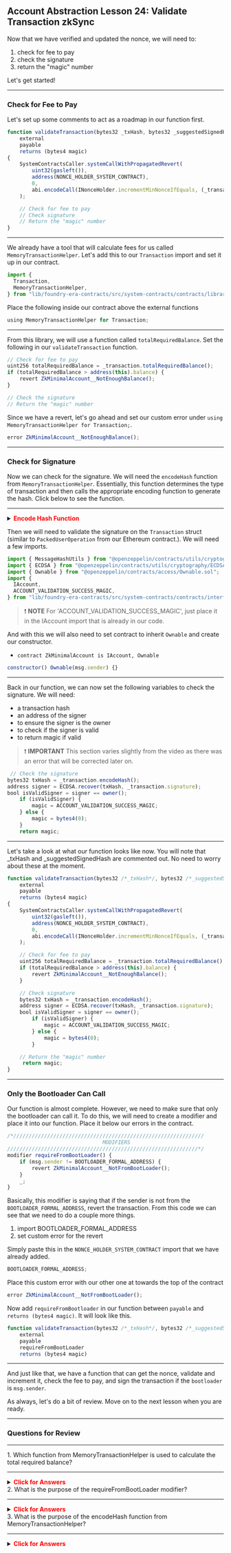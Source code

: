## Account Abstraction Lesson 24: Validate Transaction zkSync

Now that we have verified and updated the nonce, we will need to:

1. check for fee to pay
2. check the signature
3. return the "magic" number

Let's get started!

---

### Check for Fee to Pay

Let's set up some comments to act as a roadmap in our function first.

```js
function validateTransaction(bytes32 _txHash, bytes32 _suggestedSignedHash, Transaction memory _transaction)
    external
    payable
    returns (bytes4 magic)
{
    SystemContractsCaller.systemCallWithPropagatedRevert(
        uint32(gasleft()),
        address(NONCE_HOLDER_SYSTEM_CONTRACT),
        0,
        abi.encodeCall(INonceHolder.incrementMinNonceIfEquals, (_transaction.nonce))
    );

    // Check for fee to pay
    // Check signature
    // Return the "magic" number
}
```

---

We already have a tool that will calculate fees for us called `MemoryTransactionHelper`. Let's add this to our `Transaction` import and set it up in our contract.

```js
import {
  Transaction,
  MemoryTransactionHelper,
} from "lib/foundry-era-contracts/src/system-contracts/contracts/libraries/MemoryTransactionHelper.sol";
```

Place the following inside our contract above the external functions

```js
using MemoryTransactionHelper for Transaction;
```

---

From this library, we will use a function called `totalRequiredBalance`. Set the following in our `validateTransaction` function.

```js
// Check for fee to pay
uint256 totalRequiredBalance = _transaction.totalRequiredBalance();
if (totalRequiredBalance > address(this).balance) {
    revert ZkMinimalAccount__NotEnoughBalance();
}

// Check the signature
// Return the "magic" number
```

Since we have a revert, let's go ahead and set our custom error under `using MemoryTransactionHelper for Transaction;`.

```js
error ZkMinimalAccount__NotEnoughBalance();
```

---

### Check for Signature

Now we can check for the signature. We will need the `encodeHash` function from `MemoryTransactionHelper`. Essentially, this function determines the type of transaction and then calls the appropriate encoding function to generate the hash. Click below to see the function.

---

<details>

**<summary><span style="color:red">Encode Hash Function</span></summary>**

```js
/// @notice Calculate the suggested signed hash of the transaction,
/// i.e. the hash that is signed by EOAs and is recommended to be signed by other accounts.
function encodeHash(Transaction memory _transaction) internal view returns (bytes32 resultHash) {
    if (_transaction.txType == LEGACY_TX_TYPE) {
        resultHash = _encodeHashLegacyTransaction(_transaction);
    } else if (_transaction.txType == EIP_712_TX_TYPE) {
        resultHash = _encodeHashEIP712Transaction(_transaction);
    } else if (_transaction.txType == EIP_1559_TX_TYPE) {
        resultHash = _encodeHashEIP1559Transaction(_transaction);
    } else if (_transaction.txType == EIP_2930_TX_TYPE) {
        resultHash = _encodeHashEIP2930Transaction(_transaction);
    } else {
        // Currently no other transaction types are supported.
        // Any new transaction types will be processed in a similar manner.
        revert("Encoding unsupported tx");
    }
}
```

</details>


Then we will need to validate the signature on the `Transaction` struct (similar to `PackedUserOperation` from our Ethereum contract.). We will need a few imports.

```js
import { MessageHashUtils } from "@openzeppelin/contracts/utils/cryptography/MessageHashUtils.sol";
import { ECDSA } from "@openzeppelin/contracts/utils/cryptography/ECDSA.sol";
import { Ownable } from "@openzeppelin/contracts/access/Ownable.sol";
import {
  IAccount,
  ACCOUNT_VALIDATION_SUCCESS_MAGIC,
} from "lib/foundry-era-contracts/src/system-contracts/contracts/interfaces/IAccount.sol";
```

> ❗ **NOTE** For 'ACCOUNT_VALIDATION_SUCCESS_MAGIC', just place it in the IAccount import that is already in our code.

And with this we will also need to set contract to inherit `Ownable` and create our constructor.

- `contract ZkMinimalAccount is IAccount, Ownable`

```js
constructor() Ownable(msg.sender) {}
```

---

Back in our function, we can now set the following variables to check the signature. We will need:

- a transaction hash
- an address of the signer
- to ensure the signer is the owner
- to check if the signer is valid
- to return magic if valid

> ❗ **IMPORTANT** This section varies slightly from the video as there was an error that will be corrected later on.

```js
 // Check the signature
bytes32 txHash = _transaction.encodeHash();
address signer = ECDSA.recover(txHash, _transaction.signature);
bool isValidSigner = signer == owner();
    if (isValidSigner) {
        magic = ACCOUNT_VALIDATION_SUCCESS_MAGIC;
    } else {
        magic = bytes4(0);
    }
    return magic;
```

---

Let's take a look at what our function looks like now. You will note that \_txHash and \_suggestedSignedHash are commented out. No need to worry about these at the moment.

```js
function validateTransaction(bytes32 /*_txHash*/, bytes32 /*_suggestedSignedHash*/, Transaction memory _transaction)
    external
    payable
    returns (bytes4 magic)
{
    SystemContractsCaller.systemCallWithPropagatedRevert(
        uint32(gasleft()),
        address(NONCE_HOLDER_SYSTEM_CONTRACT),
        0,
        abi.encodeCall(INonceHolder.incrementMinNonceIfEquals, (_transaction.nonce))
    );

    // Check for fee to pay
    uint256 totalRequiredBalance = _transaction.totalRequiredBalance();
    if (totalRequiredBalance > address(this).balance) {
        revert ZkMinimalAccount__NotEnoughBalance();
    }

    // Check signature
    bytes32 txHash = _transaction.encodeHash();
    address signer = ECDSA.recover(txHash, _transaction.signature);
    bool isValidSigner = signer == owner();
        if (isValidSigner) {
            magic = ACCOUNT_VALIDATION_SUCCESS_MAGIC;
        } else {
            magic = bytes4(0);
        }

    // Return the "magic" number
     return magic;
}
```

---

### Only the Bootloader Can Call

Our function is almost complete. However, we need to make sure that only the bootloader can call it. To do this, we will need to create a modifier and place it into our function. Place it below our errors in the contract.

```js
/*//////////////////////////////////////////////////////////////
                               MODIFIERS
//////////////////////////////////////////////////////////////*/
modifier requireFromBootLoader() {
    if (msg.sender != BOOTLOADER_FORMAL_ADDRESS) {
        revert ZkMinimalAccount__NotFromBootLoader();
    }
    _;
}
```

Basically, this modifier is saying that if the sender is not from the `BOOTLOADER_FORMAL_ADDRESS`, revert the transaction. From this code we can see that we need to do a couple more things.

1. import BOOTLOADER_FORMAL_ADDRESS
2. set custom error for the revert

Simply paste this in the `NONCE_HOLDER_SYSTEM_CONTRACT` import that we have already added.

```js
BOOTLOADER_FORMAL_ADDRESS;
```

Place this custom error with our other one at towards the top of the contract

```js
error ZkMinimalAccount__NotFromBootLoader();
```

Now add `requireFromBootloader` in our function between `payable` and `returns (bytes4 magic)`. It will look like this.

```js
function validateTransaction(bytes32 /*_txHash*/, bytes32 /*_suggestedSignedHash*/, Transaction memory _transaction)
    external
    payable
    requireFromBootLoader
    returns (bytes4 magic)
```

---

And just like that, we have a function that can get the nonce, validate and increment it, check the fee to pay, and sign the transaction if the `bootloader` is `msg.sender`.

As always, let's do a bit of review. Move on to the next lesson when you are ready.

---

### Questions for Review

---

<summary>1. Which function from MemoryTransactionHelper is used to calculate the total required balance?</summary>

---

<details>

**<summary><span style="color:red">Click for Answers</span></summary>**

totalRequiredBalance()

</details>


<summary>2.  What is the purpose of the requireFromBootLoader modifier? </summary>

---

<details>

**<summary><span style="color:red">Click for Answers</span></summary>**

    To ensure that if the sender is not from the BOOTLOADER_FORMAL_ADDRESS, the transaction is reverted.

</details>


<summary>3. What is the purpose of the encodeHash function from MemoryTransactionHelper?</summary>

---

<details>

**<summary><span style="color:red">Click for Answers</span></summary>**

    It determines the type of transaction and then calls the appropriate encoding function to generate the hash.

</details>

